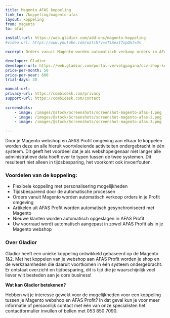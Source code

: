 ```yaml
---
title: Magento AFAS koppeling
link_to: /koppeling/magento-afas
layout: koppeling
from: magento
to: afas

install-url: https://web.gladior.com/add-ons/magento-koppeling
#video-url: https://www.youtube.com/watch?v=sTiAexI7vpQ&t=3s

excerpt: Orders vanuit Magento worden automatisch verkoop orders in AFAS Profit 

developer: Gladior  
developer-url: https://web.gladior.com/portal-vervolgpagina/ccv-shop-koppeling
price-per-month: 50
price-per-year: 600
trial-days: 30

manual-url: 
privacy-url: https://combidesk.com/privacy
support-url: https://combidesk.com/contact
      
screenshots:
    - image: /images/@stock/Screenshots/screenshot-magento-afas-1.png
    - image: /images/@stock/Screenshots/screenshot-magento-afas-2.png
    - image: /images/@stock/Screenshots/screenshot-magento-afas-3.png

---
```


Door je Magento webshop en AFAS Profit omgeving aan elkaar te koppelen worden deze en alle hieruit voortvloeiende activiteiten ondergebracht in één systeem. Dit geeft het voordeel dat je als webshopeigenaar niet langer alle administratieve data hoeft over te typen tussen de twee systemen. Dit resulteert niet alleen in tijdsbesparing, het voorkomt ook invoerfouten.

### Voordelen van de koppeling:
* Flexibele koppeling met personalisering mogelijkheden
* Tijdsbesparend door de automatische processen
* Orders vanuit Magento worden automatisch verkoop orders in je Profit omgeving
* Artikelen uit AFAS Profit worden automatisch gesynchroniseerd met Magento
* Nieuwe klanten worden automatisch opgeslagen in AFAS Profit
* Uw voorraad wordt automatisch aangepast in zowel AFAS Profit als in je Magento webshop

### Over Gladior
Gladior heeft een unieke koppeling ontwikkeld gebaseerd op de Magento 1&2. Met het koppelen van je webshop aan AFAS Profit worden je shop en de werkzaamheden die daaruit voortkomen in één systeem ondergebracht. Er ontstaat overzicht en tijdbesparing, dit is tijd die je waarschijnlijk veel liever wilt besteden aan je core business! 

__Wat kan Gladior betekenen?__ 

Hebben wij je interesse gewekt voor de mogelijkheden voor een koppeling tussen je Magento webshop en AFAS Profit? In dat geval kun je voor meer informatie of persoonlijk contact met één van onze specialisten het contactformulier invullen of bellen met 053 850 7090.
